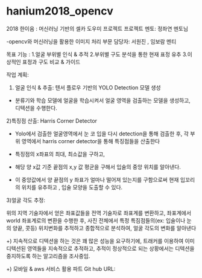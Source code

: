 # hanium2018_opencv

2018 한이음 : 머신러닝 기반의 셀카 도우미 프로젝트
프로젝트 멘토: 정좌연 멘토님

-opencv와 머신러닝을 활용한 이미지 처리 부문 
담당자: 서원진 , 임보람 멘티

목표 기능 : 1.얼굴 부위별 인식 & 추적
          2.부위별 구도 분석을 통한 현재 표정 유추
          3.이상적인 표정과 구도 비교 & 가이드

작업 계획:

1) 얼굴 인식 & 추출: 텐서 플로우 기반의 YOLO Detection 모델 생성 
- 분류기와 학습 모델에 얼굴을 학습시켜서 얼굴 영역을 검출하는 모델을 생성하고, 디텍션을 수행한다.


2)특징점 산출: Harris Corner Detector

- Yolo에서 검출한 얼굴영역에서 눈 코 입을 다시 detection을 통해 검출한 후, 각 부위 영역에서 harris corner detector을 통해 특징점들을 산출한다

- 특징점의 x좌표의 최대, 최소값을 구하고,
- 해당 양 x값 기준 끝점의 x,y 값 평균을 구해서 입술의 중앙 위치를 알아낸다.
- 이 중앙값에서 양 끝점의 y 좌표가 얼마나 떨어져 있는지를 구함으로써 현재 입꼬리의 위치를 유추하고 , 입술 모양을 도출할 수 있다. 

3)얼굴 각도 추정: 

위의 지역 기술자에서 얻은 좌표값들을 전역 기술자로 좌표계를 변환하고,
좌표계에서 world 좌표계로의 변환을 수행한 후, 사진 전체에서 특정 특짐점들의(ex: 입술이나 눈의 양끝, 콧등) 위치변화를 추적하고 종합적으로 분석하여, 
얼굴 각도의 변화를 알아낸다


+) 지속적으로 디텍션을 하는 것은 꽤 많은 성능을 요구하기에, 트래커를 이용하여 이미 디텍션된 영역들을 지속적으로 추적하고, 
추적이 정상적으로 되는 상황에서는 디텍션을 중지하도록 하는 알고리즘을 조사중임.




+) 모바일 & aws 서비스 활용 파트 Git hub URL: 
